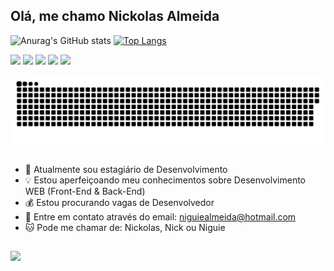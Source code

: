 ## Olá, me chamo Nickolas Almeida


![Anurag's GitHub stats](https://github-readme-stats.vercel.app/api?username=nickguie&show_icons=true&theme=synthwave&hide=stars)
[![Top Langs](https://github-readme-stats.vercel.app/api/top-langs/?username=nickguie&layout=compact&theme=synthwave)](https://github.com/nickguie/github-readme-stats)



<div >
  <a href="https://github.com/nickguie"><img alig="center" height="30" with="40" src="https://img.shields.io/badge/JavaScript-F7DF1E?style=for-the-badge&logo=javascript&logoColor=black"></a>
  <a href="https://github.com/nickguie"><img alig="center" height="30" with="40" src="https://img.shields.io/badge/Node.js-43853D?style=for-the-badge&logo=node.js&logoColor=white"></a>
  <a href="https://github.com/nickguie"><img alig="center" height="30" with="40" src="https://img.shields.io/badge/Python-3776AB?style=for-the-badge&logo=python&logoColor=white"></a>
  <a href="https://github.com/nickguie"><img alig="center" height="30" with="40" src="https://img.shields.io/badge/HTML5-E34F26?style=for-the-badge&logo=html5&logoColor=white"></a>
  <a href="https://github.com/nickguie"><img alig="center" height="30" with="40" src="https://img.shields.io/badge/CSS3-1572B6?style=for-the-badge&logo=css3&logoColor=white">  </a> 
</div>

![](https://github.com/nickguie/nickguie/raw/output/github-contribution-grid-snake.svg)

##

- 🔨 Atualmente sou estagiário de Desenvolvimento
- 💡 Estou aperfeiçoando meu conhecimentos sobre Desenvolvimento WEB (Front-End & Back-End)
- 💰 Estou procurando vagas de Desenvolvedor
- 💬 Entre em contato através do email: niguiealmeida@hotmail.com
- 🐱 Pode me chamar de: Nickolas, Nick ou Niguie

##

<a href="https://www.linkedin.com/in/nickolas-almeida/" target="_blank"><img alig="center" height="30" with="40"  src="https://img.shields.io/badge/LinkedIn-0077B5?style=for-the-badge&logo=linkedin&logoColor=white"></a>
 



 
